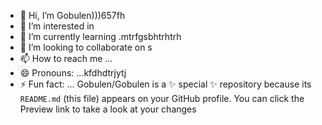 - 👋 Hi, I’m Gobulen)))657fh
- 👀 I’m interested in 
- 🌱 I’m currently learning .mtrfgsbhtrhtrh
- 💞️ I’m looking to collaborate on s
- 📫 How to reach me ...
- 😄 Pronouns: ...kfdhdtrjytj
- ⚡ Fun fact: ...
Gobulen/Gobulen is a ✨ special ✨ repository because its `README.md` (this file) appears on your GitHub profile.
You can click the Preview link to take a look at your changes
